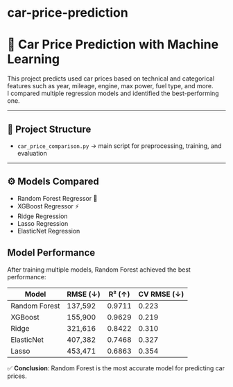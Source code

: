 # car-price-prediction
# 🚗 Car Price Prediction with Machine Learning

This project predicts used car prices based on technical and categorical features such as year, mileage, engine, max power, fuel type, and more.  
I compared multiple regression models and identified the best-performing one.

---

## 📂 Project Structure
- `car_price_comparison.py` → main script for preprocessing, training, and evaluation  


---

## ⚙️ Models Compared
- Random Forest Regressor 🌲
- XGBoost Regressor ⚡
- Ridge Regression
- Lasso Regression
- ElasticNet Regression
## Model Performance
After training multiple models, Random Forest achieved the best performance:

| Model         | RMSE (↓)  | R² (↑)  | CV RMSE (↓) |
|---------------|-----------|---------|-------------|
| Random Forest | 137,592   | 0.9711  | 0.223       |
| XGBoost       | 155,900   | 0.9629  | 0.219       |
| Ridge         | 321,616   | 0.8422  | 0.310       |
| ElasticNet    | 407,382   | 0.7468  | 0.327       |
| Lasso         | 453,471   | 0.6863  | 0.354       |

✅ **Conclusion**: Random Forest is the most accurate model for predicting car prices.



